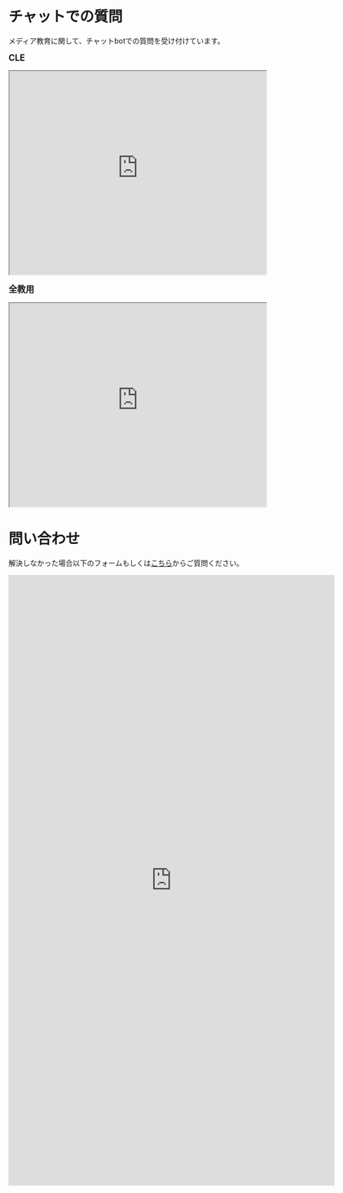 # チャットでの質問
メディア教育に関して、チャットbotでの質問を受け付けています。  

<span style="font-size : 120%">**CLE**</span>  
<div class="iframe-wrap">
<iframe src='https://webchat.botframework.com/embed/media-lecture-bot?s=wArsIEL1Lxo.hMUQAbA0TF1jMS15MzzaK6ix1mgv7Fi6KJzCQUr1zXA'
 style='min-width: 200px; width: 100%; min-height: 400px;'></iframe>
</div>

<span style="font-size : 120%">**全教用**</span>
<div class="iframe-wrap">
<iframe src='https://webchat.botframework.com/embed/zenkyo-lecture-bot?s=ypImK64DxFk.KDbC3R0qHVJxAvq1hpENirYG6tLIqpZX0w2VCtY--og'style='min-width: 200px; width: 100%; min-height: 400px;'></iframe>
 </div>
 
<!--
<https://sites.google.com/site/sshimojo/medialec>
-->

# 問い合わせ
解決しなかった場合以下のフォームもしくは[こちら](https://docs.google.com/spreadsheets/d/1mWzlBU_PhmJ-6mh7RaZcGNEO72OYApXE/edit#gid=1133698428)からご質問ください。
<div class="iframe-wrap">
<iframe src="https://docs.google.com/forms/d/e/1FAIpQLSctd0cCy3UNsu6YIRRRsGrMv6qpdPiRB_sulIuwL14HW7yz8Q/viewform?embedded=true" width="640" height="1200" frameborder="0" marginheight="0" marginwidth="0">読み込んでいます…</iframe>
</div>
